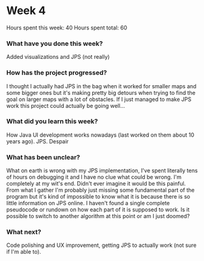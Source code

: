 # Week 4

Hours spent this week: 40
Hours spent total: 60

### What have you done this week?
Added visualizations and JPS (not really)

### How has the project progressed?
I thought I actually had JPS in the bag when it worked for smaller maps and some bigger ones but it's making pretty big detours when trying to find the goal on larger maps with a lot of obstacles. If I just managed to make JPS work this project could actually be going well...

### What did you learn this week?
How Java UI development works nowadays (last worked on them about 10 years ago). JPS. Despair

### What has been unclear?
What on earth is wrong with my JPS implementation, I've spent literally tens of hours on debugging it and I have no clue what could be wrong. I'm completely at my wit's end. Didn't ever imagine it would be this painful. From what I gather I'm probably just missing some fundamental part of the program but it's kind of impossible to know what it is because there is so little information on JPS online. I haven't found a single complete pseudocode or rundown on how each part of it is supposed to work. Is it possible to switch to another algorithm at this point or am I just doomed?

### What next?
Code polishing and UX improvement, getting JPS to actually work (not sure if I'm able to).
